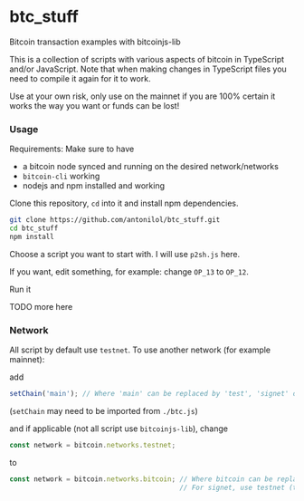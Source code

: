 # btc_stuff

Bitcoin transaction examples with bitcoinjs-lib

This is a collection of scripts with various aspects of bitcoin in TypeScript and/or JavaScript.
Note that when making changes in TypeScript files you need to compile it again for it to work.

Use at your own risk, only use on the mainnet if you are 100% certain it works the way you want or funds can be lost!

### Usage

Requirements:
Make sure to have
- a bitcoin node synced and running on the desired network/networks
- `bitcoin-cli` working
- nodejs and npm installed and working

Clone this repository, `cd` into it and install npm dependencies.
```bash
git clone https://github.com/antonilol/btc_stuff.git
cd btc_stuff
npm install
```

Choose a script you want to start with. I will use `p2sh.js` here.

If you want, edit something, for example: change `OP_13` to `OP_12`.

Run it

TODO more here

### Network

All script by default use `testnet`. To use another network (for example mainnet):

add
```js
setChain('main'); // Where 'main' can be replaced by 'test', 'signet' or 'regtest'
```
(`setChain` may need to be imported from `./btc.js`)

and if applicable (not all script use `bitcoinjs-lib`), change
```js
const network = bitcoin.networks.testnet;
```
to
```js
const network = bitcoin.networks.bitcoin; // Where bitcoin can be replaced by testnet or regtest.
                                          // For signet, use testnet (they use the same address prefix).
```
